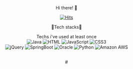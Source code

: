 <div align="center">
Hi there! 👋
  
[![Hits](https://hits.seeyoufarm.com/api/count/incr/badge.svg?url=https%3A%2F%2Fgithub.com%2Fttaehee&count_bg=%232E51EF&title_bg=%231B1919&icon=icq.svg&icon_color=%23E7E7E7&title=hits&edge_flat=false)](https://hits.seeyoufarm.com)

:tangerine:Tech stacks:blossom:

Techs i've used at least once <br/>
<img alt="Java" src ="https://img.shields.io/badge/Java-5BC4EE.svg?&style=flat-square,&logo=Java&logoColor=white"/> 
<img alt="HTML" src ="https://img.shields.io/badge/HTML-E34F26.svg?&style=flat-square,&logo=HTML5&logoColor=white"/>
<img alt="JavaScript" src ="https://img.shields.io/badge/JavaScript-FDC43E.svg?&style=flat-square,&logo=JavaScript&logoColor=white"/>
<img alt="CSS3" src ="https://img.shields.io/badge/CSS3-F08705.svg?&style=flat-square,&logo=CSS3&logoColor=white"/><br/>
<img alt="jQuery" src ="https://img.shields.io/badge/jQuery-9266CC.svg?&style=flat-square,&logo=jQuery&logoColor=white"/>
<img alt="SpringBoot" src ="https://img.shields.io/badge/SpringBoot-A5CD39.svg?&style=flat-square,&logo=SpringBoot&logoColor=white"/>
<img alt="Oracle" src ="https://img.shields.io/badge/Oracle-FF8282.svg?&style=flat-square,&logo=Oracle&logoColor=white"/>
<img alt="Python" src ="https://img.shields.io/badge/Python-3776AB.svg?&style=flat-square,&logo=Python&logoColor=white"/>
<img alt="Amazon AWS" src ="https://img.shields.io/badge/AWS-999999.svg?&style=flat-square,&logo=Amazon AWS&logoColor=white"/> <br/>

<br/>#<br/>

</div>
